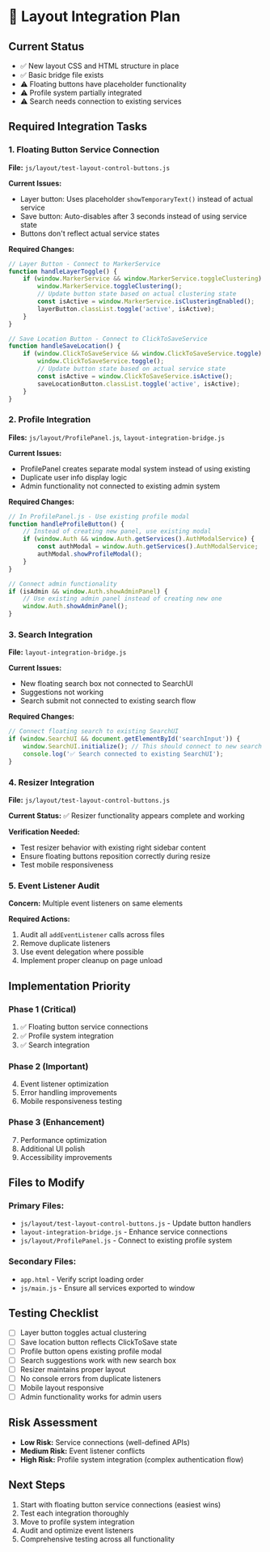 # 🔗 Layout Integration Plan

## Current Status
- ✅ New layout CSS and HTML structure in place
- ✅ Basic bridge file exists
- ⚠️ Floating buttons have placeholder functionality
- ⚠️ Profile system partially integrated
- ⚠️ Search needs connection to existing services

## Required Integration Tasks

### 1. Floating Button Service Connection
**File:** `js/layout/test-layout-control-buttons.js`

**Current Issues:**
- Layer button: Uses placeholder `showTemporaryText()` instead of actual service
- Save button: Auto-disables after 3 seconds instead of using service state
- Buttons don't reflect actual service states

**Required Changes:**
```javascript
// Layer Button - Connect to MarkerService
function handleLayerToggle() {
    if (window.MarkerService && window.MarkerService.toggleClustering) {
        window.MarkerService.toggleClustering();
        // Update button state based on actual clustering state
        const isActive = window.MarkerService.isClusteringEnabled();
        layerButton.classList.toggle('active', isActive);
    }
}

// Save Location Button - Connect to ClickToSaveService  
function handleSaveLocation() {
    if (window.ClickToSaveService && window.ClickToSaveService.toggle) {
        window.ClickToSaveService.toggle();
        // Update button state based on actual service state
        const isActive = window.ClickToSaveService.isActive();
        saveLocationButton.classList.toggle('active', isActive);
    }
}
```

### 2. Profile Integration
**Files:** `js/layout/ProfilePanel.js`, `layout-integration-bridge.js`

**Current Issues:**
- ProfilePanel creates separate modal system instead of using existing
- Duplicate user info display logic
- Admin functionality not connected to existing admin system

**Required Changes:**
```javascript
// In ProfilePanel.js - Use existing profile modal
function handleProfileButton() {
    // Instead of creating new panel, use existing modal
    if (window.Auth && window.Auth.getServices().AuthModalService) {
        const authModal = window.Auth.getServices().AuthModalService;
        authModal.showProfileModal();
    }
}

// Connect admin functionality
if (isAdmin && window.Auth.showAdminPanel) {
    // Use existing admin panel instead of creating new one
    window.Auth.showAdminPanel();
}
```

### 3. Search Integration
**File:** `layout-integration-bridge.js`

**Current Issues:**
- New floating search box not connected to SearchUI
- Suggestions not working
- Search submit not connected to existing search flow

**Required Changes:**
```javascript
// Connect floating search to existing SearchUI
if (window.SearchUI && document.getElementById('searchInput')) {
    window.SearchUI.initialize(); // This should connect to new search elements
    console.log('✅ Search connected to existing SearchUI');
}
```

### 4. Resizer Integration
**File:** `js/layout/test-layout-control-buttons.js`

**Current Status:** ✅ Resizer functionality appears complete and working

**Verification Needed:**
- Test resizer behavior with existing right sidebar content
- Ensure floating buttons reposition correctly during resize
- Test mobile responsiveness

### 5. Event Listener Audit
**Concern:** Multiple event listeners on same elements

**Required Actions:**
1. Audit all `addEventListener` calls across files
2. Remove duplicate listeners
3. Use event delegation where possible
4. Implement proper cleanup on page unload

## Implementation Priority

### Phase 1 (Critical)
1. ✅ Floating button service connections
2. ✅ Profile system integration  
3. ✅ Search integration

### Phase 2 (Important)
4. Event listener optimization
5. Error handling improvements
6. Mobile responsiveness testing

### Phase 3 (Enhancement)
7. Performance optimization
8. Additional UI polish
9. Accessibility improvements

## Files to Modify

### Primary Files:
- `js/layout/test-layout-control-buttons.js` - Update button handlers
- `layout-integration-bridge.js` - Enhance service connections
- `js/layout/ProfilePanel.js` - Connect to existing profile system

### Secondary Files:
- `app.html` - Verify script loading order
- `js/main.js` - Ensure all services exported to window

## Testing Checklist
- [ ] Layer button toggles actual clustering
- [ ] Save location button reflects ClickToSave state
- [ ] Profile button opens existing profile modal
- [ ] Search suggestions work with new search box
- [ ] Resizer maintains proper layout
- [ ] No console errors from duplicate listeners
- [ ] Mobile layout responsive
- [ ] Admin functionality works for admin users

## Risk Assessment
- **Low Risk:** Service connections (well-defined APIs)
- **Medium Risk:** Event listener conflicts
- **High Risk:** Profile system integration (complex authentication flow)

## Next Steps
1. Start with floating button service connections (easiest wins)
2. Test each integration thoroughly
3. Move to profile system integration
4. Audit and optimize event listeners
5. Comprehensive testing across all functionality
